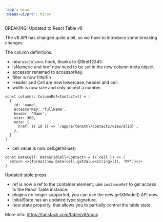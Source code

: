 ```yaml
---
'app': minor
'@saas-ui/pro': minor
---
```


BREAKING: Updated to React Table v8

The v8 API has changed quite a bit, so we have to introduce some breaking changes.

The column definitions.

- new `useColumns` hook, thanks to @Bret12345.
- isNumeric and href now need to be set in the new column meta object.
- accessor renamed to accessorKey.
- filter is now filterFn
- Header and Cell are now lowercase, header and cell.
- width is now size and only accept a number.

```
const columns: ColumnDef<Contact>[] = [
  {
    id: 'name',
    accessorKey: 'fullName',
    header: 'Name',
    size: 300,
    meta: {
      href: ({ id }) => `/app/${tenant}/contacts/view/${id}`,
    },
  }
]
```

- cell.value is now cell.getValue()

```
const DateCell: DataGridCell<Contact> = ({ cell }) => {
  return <>{format(new Date(cell.getValue<string>()), 'PP')}</>
}
```

Updated table props

- ref is now a ref to the container element, use `instanceRef` to get access to the React Table instance.
- plugins no longer supported, you can use the new getXModel() API now.
- initialState has an updated type signature.
- new state property, that allows you to partially control the table state.

More info: https://tanstack.com/table/v8/docs
